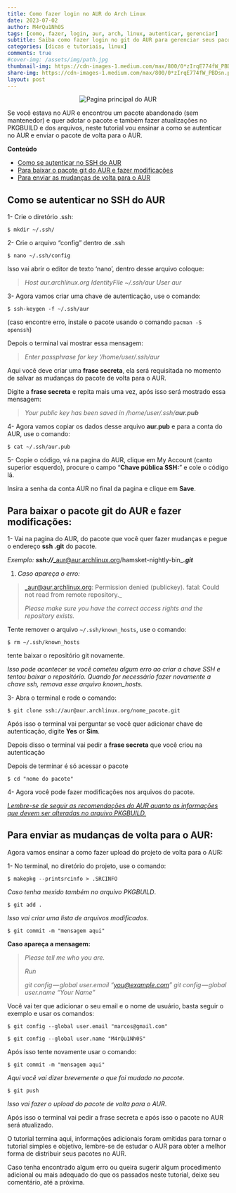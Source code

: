 ```yaml
---
title: Como fazer login no AUR do Arch Linux
date: 2023-07-02
author: M4rQu1Nh0S
tags: [como, fazer, login, aur, arch, linux, autenticar, gerenciar]
subtitle: Saiba como fazer login no git do AUR para gerenciar seus pacotes
categories: [dicas e tutoriais, linux]
comments: true
#cover-img: /assets/img/path.jpg
thumbnail-img: https://cdn-images-1.medium.com/max/800/0*zIrqE774fW_PBDsn.png
share-img: https://cdn-images-1.medium.com/max/800/0*zIrqE774fW_PBDsn.png
layout: post
---
```


<p align='center'><img alt='Pagina principal do AUR' src="https://cdn-images-1.medium.com/max/800/0*zIrqE774fW_PBDsn.png"/></p>
Se você estava no AUR e encontrou um pacote abandonado (sem mantenedor) e quer adotar o pacote e também fazer atualizações no PKGBUILD e dos arquivos, neste tutorial vou ensinar a como se autenticar no AUR e enviar o pacote de volta para o AUR.

**Conteúdo**

- [Como se autenticar no SSH do AUR](#como-se-autenticar-no-ssh-do-aur)
- [Para baixar o pacote git do AUR e fazer modificações](#para-baixar-o-pacote-git-do-aur-e-fazer-modificações)
- [Para enviar as mudanças de volta para o AUR](#para-enviar-as-mudanças-de-volta-para-o-aur)

## Como se autenticar no SSH do AUR

1- Crie o diretório .ssh:

	$ mkdir ~/.ssh/

2- Crie o arquivo “config” dentro de .ssh

	$ nano ~/.ssh/config

Isso vai abrir o editor de texto ‘nano’, dentro desse arquivo coloque:

> _Host aur.archlinux.org
> IdentityFile ~/.ssh/aur
> User aur_

3- Agora vamos criar uma chave de autenticação, use o comando:

	$ ssh-keygen -f ~/.ssh/aur

(caso encontre erro, instale o pacote usando o comando `pacman -S openssh`)

Depois o terminal vai mostrar essa mensagem:

> _Enter passphrase for key ‘/home/user/.ssh/aur_

Aqui você deve criar uma **frase secreta**, ela será requisitada no momento de salvar as mudanças do pacote de volta para o AUR.

Digite a **frase secreta** e repita mais uma vez, após isso será mostrado essa mensagem:

> _Your public key has been saved in /home/user/.ssh/_**_aur.pub_**

4- Agora vamos copiar os dados desse arquivo **aur.pub** e para a conta do AUR, use o comando:

	$ cat ~/.ssh/aur.pub

5- Copie o código, vá na pagina do AUR, clique em My Account (canto superior esquerdo), procure o campo “**Chave pública SSH:**” e cole o código lá.

Insira a senha da conta AUR no final da pagina e clique em **Save**.

## Para baixar o pacote git do AUR e fazer modificações:

1- Vai na pagina do AUR, do pacote que você quer fazer mudanças e pegue o endereço **ssh .git** do pacote.

_Exemplo:_ **_ssh://_**_aur@aur.archlinux.org/hamsket-nightly-bin_**_.git_**

1.  _Caso apareça o erro:_

> _aur@aur.archlinux.org: Permission denied (publickey).
> fatal: Could not read from remote repository._
>
> _Please make sure you have the correct access rights
> and the repository exists._

Tente remover o arquivo `~/.ssh/known_hosts`, use o comando:

	$ rm ~/.ssh/known_hosts

tente baixar o repositório git novamente.

_Isso pode acontecer se você cometeu algum erro ao criar a chave SSH e tentou baixar o repositório. Quando for necessário fazer novamente a chave ssh, remova esse arquivo known_hosts._

3- Abra o terminal e rode o comando:

	$ git clone ssh://aur@aur.archlinux.org/nome_pacote.git

Após isso o terminal vai perguntar se você quer adicionar chave de autenticação, digite **Yes** or **Sim**.

Depois disso o terminal vai pedir a **frase secreta** que você criou na autenticação

Depois de terminar é só acessar o pacote

	$ cd "nome do pacote"

4- Agora você pode fazer modificações nos arquivos do pacote.

[_Lembre-se de seguir as recomendações do AUR quanto as informações que devem ser alteradas no arquivo PKGBUILD._](https://wiki.archlinux.org/title/AUR_submission_guidelines)

## Para enviar as mudanças de volta para o AUR:

Agora vamos ensinar a como fazer upload do projeto de volta para o AUR:

1- No terminal, no diretório do projeto, use o comando:

	$ makepkg --printsrcinfo > .SRCINFO

_Caso tenha mexido também no arquivo PKGBUILD_.

	$ git add .

_Isso vai criar uma lista de arquivos modificados_.

	$ git commit -m "mensagem aqui"

**Caso apareça a mensagem:**

> _Please tell me who you are._
>
> _Run_
>
> _git config — global user.email “you@example.com”
> git config — global user.name “Your Name”_

Você vai ter que adicionar o seu email e o nome de usuário, basta seguir o exemplo e usar os comandos:

	$ git config --global user.email "marcos@gmail.com"

	$ git config --global user.name "M4rQu1Nh0S"

Após isso tente novamente usar o comando:

	$ git commit -m "mensagem aqui"

_Aqui você vai dizer brevemente o que foi mudado no pacote_.

	$ git push

_Isso vai fazer o upload do pacote de volta para o AUR_.

Após isso o terminal vai pedir a frase secreta e após isso o pacote no AUR será atualizado.

O tutorial termina aqui, informações adicionais foram omitidas para tornar o tutorial simples e objetivo, lembre-se de estudar o AUR para obter a melhor forma de distribuir seus pacotes no AUR.

Caso tenha encontrado algum erro ou queira sugerir algum procedimento adicional ou mais adequado do que os passados neste tutorial, deixe seu comentário, até a próxima.
